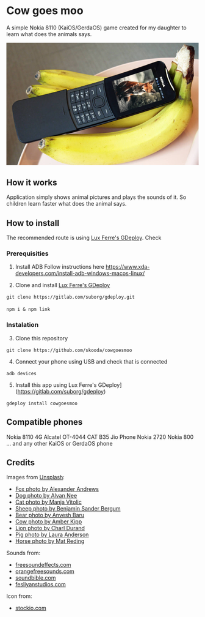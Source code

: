 # Cow goes moo

A simple Nokia 8110 (KaiOS/GerdaOS) game created for my daughter to learn what does the animals says.

![](readme.jpg)

## How it works

Application simply shows animal pictures and plays the sounds of it. So children learn faster what does the animal says.


## How to install

The recommended route is using [Lux Ferre's GDeploy](https://gitlab.com/suborg/gdeploy). Check 

### Prerequisities

1) Install ADB
Follow instructions here https://www.xda-developers.com/install-adb-windows-macos-linux/

2) Clone and install [Lux Ferre's GDeploy](https://gitlab.com/suborg/gdeploy)
```
git clone https://gitlab.com/suborg/gdeploy.git

npm i & npm link
```


### Instalation

3) Clone this repository
```
git clone https://github.com/skooda/cowgoesmoo
```

4) Connect your phone using USB and check that is connected
```
adb devices
```

5) Install this app using Lux Ferre's GDeploy](https://gitlab.com/suborg/gdeploy)
```
gdeploy install cowgoesmoo
```


## Compatible phones

Nokia 8110 4G
Alcatel OT-4044
CAT B35
Jio Phone
Nokia 2720
Nokia 800
... and any other KaiOS or GerdaOS phone


## Credits

Images from [Unsplash](https://unsplash.com/):
- [Fox photo by Alexander Andrews](https://unsplash.com/photos/mEdKuPYJe1I)
- [Dog photo by Alvan Nee](https://unsplash.com/photos/eoqnr8ikwFE)
- [Cat photo by Manja Vitolic](https://unsplash.com/photos/gKXKBY-C-Dk)
- [Sheep photo by Benjamin Sander Bergum](https://unsplash.com/photos/Bpkdz8nkufU)
- [Bear photo by Anvesh Baru](https://unsplash.com/photos/2ZXrBR4ByAQ) 
- [Cow photo by Amber Kipp](https://unsplash.com/photos/Mm_D_kbvTUM)
- [Lion photo by Charl Durand](https://unsplash.com/photos/Sb7UlHaJGVk)
- [Pig photo by Laura Anderson](https://unsplash.com/photos/CP9GGy_LkIY)
- [Horse photo by Mat Reding](https://unsplash.com/photos/2s-_S0vAJJI)

Sounds from:
- [freesoundeffects.com](https://www.freesoundeffects.com)
- [orangefreesounds.com](http://www.orangefreesounds.com)
- [soundbible.com](https://www.soundbible.com)
- [fesliyanstudios.com](https://www.fesliyanstudios.com)

Icon from:
- [stockio.com](https://www.stockio.cz)